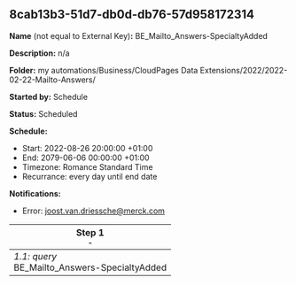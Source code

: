 ## 8cab13b3-51d7-db0d-db76-57d958172314

**Name** (not equal to External Key)**:** BE_Mailto_Answers-SpecialtyAdded

**Description:** n/a

**Folder:** my automations/Business/CloudPages Data Extensions/2022/2022-02-22-Mailto-Answers/

**Started by:** Schedule

**Status:** Scheduled

**Schedule:**

* Start: 2022-08-26 20:00:00 +01:00
* End: 2079-06-06 00:00:00 +01:00
* Timezone: Romance Standard Time
* Recurrance: every day until end date

**Notifications:**

* Error: joost.van.driessche@merck.com

| Step 1<br>_<small>-</small>_ |
| --- |
| _1.1: query_<br>BE_Mailto_Answers-SpecialtyAdded |
